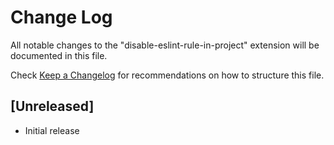 # Change Log

All notable changes to the "disable-eslint-rule-in-project" extension will be documented in this file.

Check [Keep a Changelog](http://keepachangelog.com/) for recommendations on how to structure this file.

## [Unreleased]

- Initial release